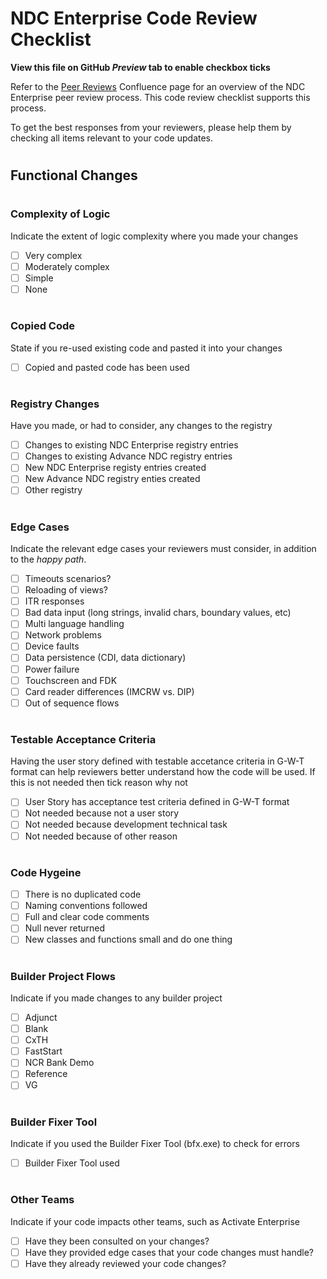 # NDC Enterprise Code Review Checklist
**View this file on GitHub *Preview* tab to enable checkbox ticks**

Refer to the [Peer Reviews](https://ncratleosengtools.atlassian.net/wiki/spaces/NDCE/pages/50587346/Peer+Reviews) Confluence page for an overview of the NDC Enterprise peer review process. This code review checklist supports this process.

To get the best responses from your reviewers, please help them by checking all items relevant to your code updates.
#
## Functional Changes
#
### Complexity of Logic 
Indicate the extent of logic complexity where you made your changes 
- [ ] Very complex
- [ ] Moderately complex
- [ ] Simple
- [ ] None
#
### Copied Code
State if you re-used existing code and pasted it into your changes
- [ ] Copied and pasted code has been used
#
### Registry Changes
Have you made, or had to consider, any changes to the registry
- [ ] Changes to existing NDC Enterprise registry entries
- [ ] Changes to existing Advance NDC registry entries
- [ ] New NDC Enterprise registy entries created
- [ ] New Advance NDC registry enties created
- [ ] Other registry

#
### Edge Cases
Indicate the relevant edge cases your reviewers must consider, in addition to the *happy path*.
- [ ] Timeouts scenarios?
- [ ] Reloading of views?
- [ ] ITR responses
- [ ] Bad data input (long strings, invalid chars, boundary values, etc)
- [ ] Multi language handling
- [ ] Network problems
- [ ] Device faults
- [ ] Data persistence (CDI, data dictionary)
- [ ] Power failure
- [ ] Touchscreen and FDK
- [ ] Card reader differences (IMCRW vs. DIP)
- [ ] Out of sequence flows

#
### Testable Acceptance Criteria
Having the user story defined with testable accetance criteria in G-W-T format can help reviewers better understand how the code will be used.
If this is not needed then tick reason why not
- [ ] User Story has acceptance test criteria defined in G-W-T format
- [ ] Not needed because not a user story
- [ ] Not needed because development technical task
- [ ] Not needed because of other reason

#
### Code Hygeine
- [ ] There is no duplicated code
- [ ] Naming conventions followed
- [ ] Full and clear code comments
- [ ] Null never returned
- [ ] New classes and functions small and do one thing 

#
### Builder Project Flows
Indicate if you made changes to any builder project
- [ ] Adjunct
- [ ] Blank
- [ ] CxTH
- [ ] FastStart
- [ ] NCR Bank Demo
- [ ] Reference
- [ ] VG

#
### Builder Fixer Tool
Indicate if you used the Builder Fixer Tool (bfx.exe) to check for errors
- [ ] Builder Fixer Tool used 

#
### Other Teams
Indicate if your code impacts other teams, such as Activate Enterprise
- [ ] Have they been consulted on your changes?
- [ ] Have they provided edge cases that your code changes must handle?
- [ ] Have they already reviewed your code changes?
